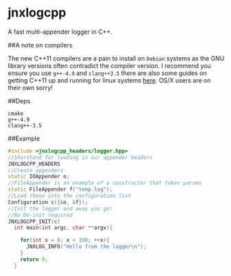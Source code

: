 jnxlogcpp
========

A fast multi-appender logger in C++.



##A note on compilers

The new C++11 compilers are a pain to install on `Debian` systems as the GNU library versions often contradict the compiler version. I recommend you ensure you use `g++-4.9` and `clang++3.5` there are also some guides on getting C++11 up and running for linux systems [here](http://unix.stackexchange.com/questions/242876/upgrading-gcc-on-debian-wheezy-to-support-c-11-features). OS/X users are on their own sorry!

##Deps
```
cmake
g++-4.9
clang++-3.5
```

##Example
```cpp
#include <jnxlogcpp_headers/logger.hpp>
//Shorthand for loading in our appender headers
JNXLOGCPP_HEADERS
//Create appenders
static IOAppender o;
//FileAppender is an example of a constructor that takes params
static FileAppender f("temp.log");
//Load these into the configuration list
Configuration c({&o, &f});
//Init the logger and away you go!
//No De-init required
JNXLOGCPP_INIT(c)
  int main(int argc, char **argv){

    for(int x = 0; x < 100; ++x){
      JNXLOG_INFO("Hello from the logger\n");
    }
    return 0;
  }
```
